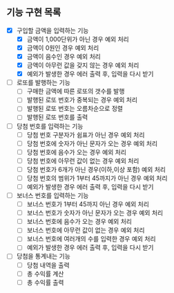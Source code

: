 ## 기능 구현 목록
- [x] 구입할 금액을 입력하는 기능
  - [x] 금액이 1,000단위가 아닌 경우 예외 처리
  - [x] 금액이 0원인 경우 예외 처리
  - [x] 금액이 음수인 경우 예외 처리
  - [x] 금액이 아무런 값을 갖지 않는 경우 예외 처리
  - [x] 예외가 발생한 경우 에러 출력 후, 입력을 다시 받기
        
- [ ] 로또를 발행하는 기능
  - [ ] 구매한 금액에 따른 로또의 갯수를 발행
  - [ ] 발행된 로또 번호가 중복되는 경우 예외 처리
  - [ ] 발행된 로또 번호는 오름차순으로 정렬
  - [ ] 발행된 로또 번호를 출력
        
- [ ] 당첨 번호를 입력하는 기능
  - [ ] 당첨 번호 구분자가 쉼표가 아닌 경우 예외 처리
  - [ ] 당첨 번호에 숫자가 아닌 문자가 오는 경우 예외 처리
  - [ ] 당첨 번호에 음수가 오는 경우 예외 처리
  - [ ] 당첨 번호에 아무런 값이 없는 경우 예외 처리
  - [ ] 당첨 번호가 6개가 아닌 경우(이하,이상 포함) 예외 처리
  - [ ] 당첨 번호의 범위가 1부터 45까지가 아닌 경우 예외 처리
  - [ ] 예외가 발생한 경우 에러 출력 후, 입력을 다시 받기
        
- [ ] 보너스 번호를 입력하는 기능
  - [ ] 보너스 번호가 1부터 45까지 아닌 경우 예외 처리
  - [ ] 보너스 번호가 숫자가 아닌 문자가 오는 경우 예외 처리
  - [ ] 보너스 번호에 음수가 오는 경우 예외 처리
  - [ ] 보너스 번호에 아무런 값이 없는 경우 예외 처리
  - [ ] 보너스 번호에 여러개의 수를 입력한 경우 예외 처리
  - [ ] 예외가 발생한 경우 에러 출력 후, 입력을 다시 받기
        
- [ ] 당첨을 통계내는 기능
  - [ ] 당첨 내역을 출력
  - [ ] 총 수익률 계산
  - [ ] 총 수익률 출력
